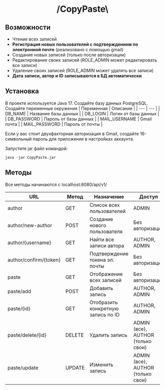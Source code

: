 <h1 align="center"> /CopyPaste\ </h1>

## Возможности
- Чтение всех записей
- **Регистрация новых пользователей с подтверждением по электронной почте** (реализовано с помощью gmail)
- Создание новых записей (только после авторизации)
- Редактирование своих записей (ROLE_ADMIN может редактировать все записи)
- Удаление своих записей (ROLE_ADMIN может удалять все записи)
- **Дата записи, автор и ID записываются в БД автоматически**
  
## Установка
В проекте используется Java 17. Создайте базу данных PostgreSQL. 
Создайте переменные окружения 
| Переменная | Описание |
| --- | --- |
| DB_NAME | Название базы данных |
| DB_LOGIN | Логин от базы данных |
| DB_PASSWORD | Пароль от базы данных |
| MAIL_USERNAME | Gmail почта |
| MAIL_PASSWORD | Пароль от почты |

Если у вас стоит двухфакторная авторизация в Gmail, создайте 16-символьный пароль для приложения в настройках аккаунта.

Запустите jar файл командой:
```
java -jar CopyPaste.jar
```

## Методы
Все методы начинаются с localhost:8080/api/v1/

| URL | Метод | Назначение | Доступ |
| --- | --- | --- | --- |
| author | GET | Список всех пользователей | ADMIN |
| author/new-author| POST | Создание нового пользователя | Без авторизации |
| author/{username}| GET | Найти все записи автора | AUTHOR, ADMIN |
| author/confirm/{token} | GET | Подтверждение токена эл. почты | Без авторизации |
| paste | GET | Отображение всех записей | Без авторизации |
| paste/add | POST | Добавить запись | AUTHOR, ADMIN |
| paste/{id} | GET | Отобразить конкретную запись по ID | AUTHOR, ADMIN |
| paste/delete/{id} | DELETE | Удалить запись | ADMIN (все), AUTHOR (только свои) |
| paste/update | UPDATE | Изменить запись | ADMIN (все), AUTHOR (только свои) |
